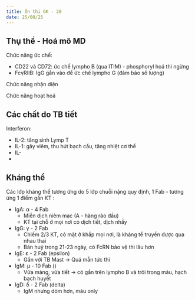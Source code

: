 ```yaml
---
title: Ôn thi GK - 20
date: 25/08/25
---
```


## Thụ thể - Hoá mô MD

Chức năng ức chế:

- CD22 và CD72: ức chế lympho B (qua ITIM) - phosphoryl hoá thì ngừng
- FcγRIIB: IgG gắn vào để ức chế lympho G (đảm bảo số lượng)

Chức năng nhận diện

Chức năng hoạt hoá
 
## Các chất do TB tiết

Interferon:

- IL-2: tăng sinh Lymp T
- IL-1: gây viêm, thu hút bạch cầu, tăng nhiệt cơ thể
- IL-
- 

## Kháng thể

Các lớp kháng thể tương ứng do 5 lớp chuỗi nặng quy định, 1 Fab - tương ứng 1 điểm gắn KT :

- IgA: α - 4 Fab 
    - Miễn dịch niêm mạc (A - hàng rào đầu)
    - KT tại chỗ ở mọi nơi có dịch tiết, dịch nhầy
- IgG: γ - 2 Fab
    - Chiếm 2/3 KT, có mặt ở khắp mọi nơi, là kháng tể truyền được qua nhau thai
    - Bán huỷ trong 21-23 ngày, có FcRN bảo vệ thì lâu hơn
- IgE: ε - 2 Fab (epsilon)
    - Gắn với TB Mast -> Quá mẫn tức thì
- IgM: μ - 10 Fab ()
    - Vừa màng, vừa tiết -> có gắn trên lympho B và trôi trong máu, hạch bạch huyết    
- IgD: δ - 2 Fab (delta)
    - IgM nhưng dỏm hơn, máu only 
    
